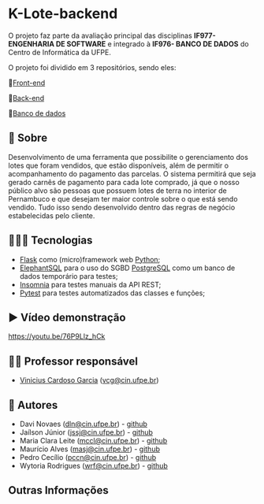 # K-Lote-backend

O projeto faz parte da avaliação principal das disciplinas **IF977- ENGENHARIA DE SOFTWARE** e integrado à **IF976- BANCO DE DADOS** do Centro de Informática da UFPE. 

O projeto foi dividido em 3 repositórios, sendo eles:

📌[Front-end](https://github.com/Jailsonsdsj/projeto-ES-front)

📌[Back-end](https://github.com/k-lote/klote-backend)

📌[Banco de dados](https://github.com/wytoriaa/loteamento-prjt-bd)

## 📑 Sobre
Desenvolvimento de uma ferramenta que possibilite o gerenciamento dos lotes que foram vendidos, que estão disponíveis, além de permitir o acompanhamento do pagamento das parcelas. O sistema permitirá que seja gerado carnês de pagamento para cada lote comprado, já que o nosso público alvo são pessoas que possuem lotes de terra no interior de Pernambuco e que desejam ter maior controle sobre o que está sendo vendido. Tudo isso sendo desenvolvido dentro das regras de negócio estabelecidas pelo cliente.

## 👩🏽‍💻 Tecnologias
- [Flask](https://flask.palletsprojects.com/en/2.2.x/) como (micro)framework web [Python](https://docs.python.org/3/);
- [ElephantSQL](https://www.elephantsql.com/docs/index.html) para o uso do SGBD [PostgreSQL](https://www.postgresql.org/docs/) como um banco de dados temporário para testes;
- [Insomnia](https://docs.insomnia.rest/insomnia/get-started) para testes manuais da API REST;
- [Pytest](https://docs.pytest.org/en/7.1.x/) para testes automatizados das classes e funções;

## ▶️ Vídeo demonstração
https://youtu.be/76P9Llz_hCk

## 👨‍🏫 Professor responsável

- [Vinicius Cardoso Garcia](https://viniciusgarcia.me/) (vcg@cin.ufpe.br)

## 👥 Autores
- Davi Novaes (dln@cin.ufpe.br) - [github](https://github.com/davinovaes)
- Jaílson Júnior (jssj@cin.ufpe.br) - [github](https://github.com/Jailsonsdsj)
- Maria Clara Leite (mccl@cin.ufpe.br) - [github](https://github.com/claraleite)
- Maurício Alves (masj@cin.ufpe.br) - [github](https://github.com/1-mauricio)
- Pedro Cecílio (pccn@cin.ufpe.br) - [github](https://github.com/pedroceciliocn)
- Wytoria Rodrigues (wrf@cin.ufpe.br) - [github](https://github.com/wytoriaa)

## Outras Informações

